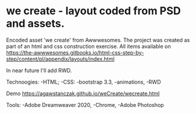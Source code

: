 # we create - layout coded from PSD and assets.

Encoded asset 'we create' from Awwwesomes. 
The project was created as part of an html and css construction exercise. All items available on https://the-awwwesomes.gitbooks.io/html-css-step-by-step/content/pl/appendix/layouts/index.html

In near future I'll add RWD.


Technoogies:
-HTML;
-CSS:
  -bootstrap 3.3,
  -animations,
  -RWD


Demo https://agawstanczak.github.io/weCreate/wecreate.html


Tools:
-Adobe Dreamweaver 2020,
-Chrome,
-Adobe Photoshop
